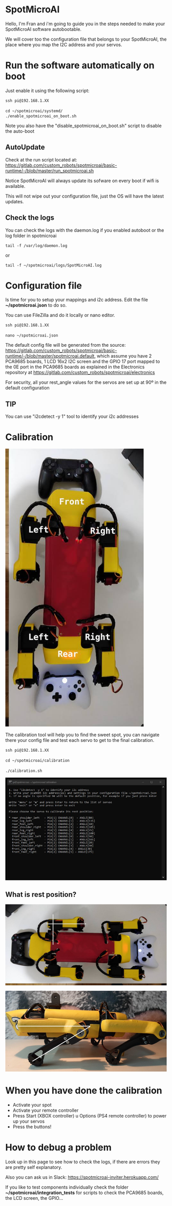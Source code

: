 # SpotMicroAI

Hello, I'm Fran and i'm going to guide you in the steps needed to make your SpotMicroAI software autobootable.

We will cover too the configuration file that belongs to your SpotMicroAI, the place where you map the I2C address and your servos.

# Run the software automatically on boot

Just enable it using the following script:

```
ssh pi@192.168.1.XX

cd ~/spotmicroai/systemd/
./enable_spotmicroai_on_boot.sh
```

Note you also have the "disable_spotmicroai_on_boot.sh" script to disable the auto-boot

## AutoUpdate

Check at the run script located at: https://gitlab.com/custom_robots/spotmicroai/basic-runtime/-/blob/master/run_spotmicroai.sh

Notice SpotMicroAI will always update its sofware on every boot if wifi is available.

This will not wipe out your configuration file, just the OS will have the latest updates.

## Check the logs

You can check the logs with the daemon.log if you enabled autoboot or the log folder in spotmicroai

```
tail -f /var/log/daemon.log
```
or
```
tail -f ~/spotmicroai/logs/SpotMicroAI.log
```

# Configuration file

Is time for you to setup your mappings and i2c address. Edit the file **~/spotmicroai.json** to do so.

You can use FileZilla and do it locally or nano editor.

```
ssh pi@192.168.1.XX

nano ~/spotmicroai.json
```

The default config file will be generated from the source: https://gitlab.com/custom_robots/spotmicroai/basic-runtime/-/blob/master/spotmicroai.default, which assume you have 2 PCA9685 boards, 1 LCD 16x2 I2C screen and the GPIO 17 port mapped to the 0E port in the PCA9685 boards as explained in the Electronics repository at https://gitlab.com/custom_robots/spotmicroai/electronics

For security, all your rest_angle values for the servos are set up at 90º in the default configuration

## TIP

You can use "i2cdetect -y 1" tool to identify your i2c addresses



# Calibration

![spotmicroai_compass.jpg](spotmicroai_compass.jpg)

The calibration tool will help you to find the sweet spot, you can navigate there your config file and test each servo to get to the final calibration.

```
ssh pi@192.168.1.XX

cd ~/spotmicroai/calibration

./calibration.sh
```

![calibration-tool](calibration-tool.JPG)

## What is rest position?

![spotmicroai_rest_angle_shoulder_and_leg.jpg](spotmicroai_rest_angle_shoulder_and_leg.jpg)

![spotmicroai_rest_angle_leg_and_feet.jpg](spotmicroai_rest_angle_leg_and_feet.jpg)

# When you have done the calibration

* Activate your spot
* Activate your remote controller
* Press Start (XBOX controller) u Options (PS4 remote controller) to power up your servos
* Press the buttons!

# How to debug a problem

Look up in this page to see how to check the logs, if there are errors they are pretty self explanatory.

Also you can ask us in Slack: https://spotmicroai-inviter.herokuapp.com/

If you like to test components individually check the folder **~/spotmicroai/integration_tests** for scripts to check the PCA9685 boards, the LCD screen, the GPIO...